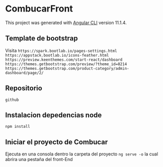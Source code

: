 # CombucarFront

This project was generated with [Angular CLI](https://github.com/angular/angular-cli) version 11.1.4.

## Template de bootstrap

Visita 
`https://spark.bootlab.io/pages-settings.html`
`https://appstack.bootlab.io/icons-feather.html`
`https://preview.keenthemes.com/start-react/dashboard`
`https://themes.getbootstrap.com/preview/?theme_id=8214`
`https://themes.getbootstrap.com/product-category/admin-dashboard/page/2/`


## Repositorio 
`github`

## Instalacion depedencias node
`npm install`


## Iniciar el proyecto de Combucar

Ejecuta en una consola dentro la carpeta del proyecto `ng serve -o` la cual abrira una pestaña del front-End

